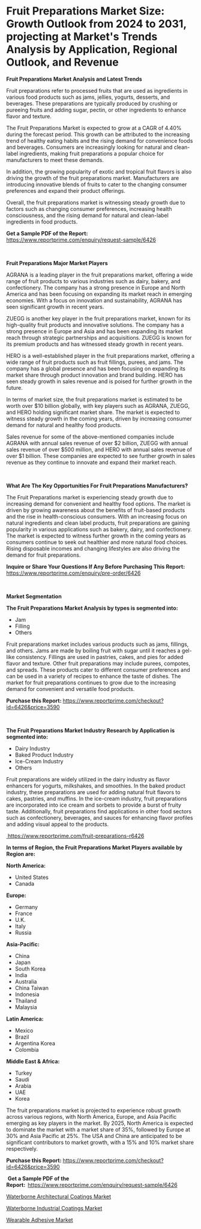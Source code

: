 <p><h1>Fruit Preparations Market Size: Growth Outlook from 2024 to 2031, projecting at Market's Trends Analysis by Application, Regional Outlook, and Revenue</h1></p><p><strong>Fruit Preparations Market Analysis and Latest Trends</strong></p>
<p><p>Fruit preparations refer to processed fruits that are used as ingredients in various food products such as jams, jellies, yogurts, desserts, and beverages. These preparations are typically produced by crushing or pureeing fruits and adding sugar, pectin, or other ingredients to enhance flavor and texture.</p><p>The Fruit Preparations Market is expected to grow at a CAGR of 4.40% during the forecast period. This growth can be attributed to the increasing trend of healthy eating habits and the rising demand for convenience foods and beverages. Consumers are increasingly looking for natural and clean-label ingredients, making fruit preparations a popular choice for manufacturers to meet these demands.</p><p>In addition, the growing popularity of exotic and tropical fruit flavors is also driving the growth of the fruit preparations market. Manufacturers are introducing innovative blends of fruits to cater to the changing consumer preferences and expand their product offerings.</p><p>Overall, the fruit preparations market is witnessing steady growth due to factors such as changing consumer preferences, increasing health consciousness, and the rising demand for natural and clean-label ingredients in food products.</p></p>
<p><strong>Get a Sample PDF of the Report:&nbsp;</strong> <a href="https://www.reportprime.com/enquiry/request-sample/6426">https://www.reportprime.com/enquiry/request-sample/6426</a></p>
<p>&nbsp;</p>
<p><strong>Fruit Preparations Major Market Players</strong></p>
<p><p>AGRANA is a leading player in the fruit preparations market, offering a wide range of fruit products to various industries such as dairy, bakery, and confectionery. The company has a strong presence in Europe and North America and has been focusing on expanding its market reach in emerging economies. With a focus on innovation and sustainability, AGRANA has seen significant growth in recent years.</p><p>ZUEGG is another key player in the fruit preparations market, known for its high-quality fruit products and innovative solutions. The company has a strong presence in Europe and Asia and has been expanding its market reach through strategic partnerships and acquisitions. ZUEGG is known for its premium products and has witnessed steady growth in recent years.</p><p>HERO is a well-established player in the fruit preparations market, offering a wide range of fruit products such as fruit fillings, purees, and jams. The company has a global presence and has been focusing on expanding its market share through product innovation and brand building. HERO has seen steady growth in sales revenue and is poised for further growth in the future.</p><p>In terms of market size, the fruit preparations market is estimated to be worth over $10 billion globally, with key players such as AGRANA, ZUEGG, and HERO holding significant market share. The market is expected to witness steady growth in the coming years, driven by increasing consumer demand for natural and healthy food products.</p><p>Sales revenue for some of the above-mentioned companies include AGRANA with annual sales revenue of over $2 billion, ZUEGG with annual sales revenue of over $500 million, and HERO with annual sales revenue of over $1 billion. These companies are expected to see further growth in sales revenue as they continue to innovate and expand their market reach.</p></p>
<p>&nbsp;</p>
<p><strong>What Are The Key Opportunities For Fruit Preparations Manufacturers?</strong></p>
<p><p>The Fruit Preparations market is experiencing steady growth due to increasing demand for convenient and healthy food options. The market is driven by growing awareness about the benefits of fruit-based products and the rise in health-conscious consumers. With an increasing focus on natural ingredients and clean label products, fruit preparations are gaining popularity in various applications such as bakery, dairy, and confectionery. The market is expected to witness further growth in the coming years as consumers continue to seek out healthier and more natural food choices. Rising disposable incomes and changing lifestyles are also driving the demand for fruit preparations.</p></p>
<p><strong>Inquire or Share Your Questions If Any Before Purchasing This Report:</strong> <a href="https://www.reportprime.com/enquiry/pre-order/6426">https://www.reportprime.com/enquiry/pre-order/6426</a></p>
<p>&nbsp;</p>
<p><strong>Market Segmentation</strong></p>
<p><strong>The Fruit Preparations Market Analysis by types is segmented into:</strong></p>
<p><ul><li>Jam</li><li>Filling</li><li>Others</li></ul></p>
<p><p>Fruit preparations market includes various products such as jams, fillings, and others. Jams are made by boiling fruit with sugar until it reaches a gel-like consistency. Fillings are used in pastries, cakes, and pies for added flavor and texture. Other fruit preparations may include purees, compotes, and spreads. These products cater to different consumer preferences and can be used in a variety of recipes to enhance the taste of dishes. The market for fruit preparations continues to grow due to the increasing demand for convenient and versatile food products.</p></p>
<p><strong>Purchase this Report:&nbsp;</strong><a href="https://www.reportprime.com/checkout?id=6426&price=3590">https://www.reportprime.com/checkout?id=6426&price=3590</a></p>
<p>&nbsp;</p>
<p><strong>The Fruit Preparations Market Industry Research by Application is segmented into:</strong></p>
<p><ul><li>Dairy Industry</li><li>Baked Product Industry</li><li>Ice-Cream Industry</li><li>Others</li></ul></p>
<p><p>Fruit preparations are widely utilized in the dairy industry as flavor enhancers for yogurts, milkshakes, and smoothies. In the baked product industry, these preparations are used for adding natural fruit flavors to cakes, pastries, and muffins. In the ice-cream industry, fruit preparations are incorporated into ice cream and sorbets to provide a burst of fruity taste. Additionally, fruit preparations find applications in other food sectors such as confectionery, beverages, and sauces for enhancing flavor profiles and adding visual appeal to the products.</p></p>
<p><a href="https://www.reportprime.com/fruit-preparations-r6426">&nbsp;https://www.reportprime.com/fruit-preparations-r6426</a></p>
<p><strong>In terms of Region, the Fruit Preparations Market Players available by Region are:</strong></p>
<p>
    <p> <strong> North America: </strong>
        <ul>
            <li>United States</li>
            <li>Canada</li>
        </ul>
        </p> 
    <p> <strong> Europe: </strong>
        <ul>
            <li>Germany</li>
            <li>France</li>
            <li>U.K.</li>
            <li>Italy</li>
            <li>Russia</li>
        </ul>
        </p> 
    <p> <strong> Asia-Pacific: </strong>
        <ul>
            <li>China</li>
            <li>Japan</li>
            <li>South Korea</li>
            <li>India</li>
            <li>Australia</li>
            <li>China Taiwan</li>
            <li>Indonesia</li>
            <li>Thailand</li>
            <li>Malaysia</li>
        </ul>
        </p> 
    <p> <strong> Latin America: </strong>
        <ul>
            <li>Mexico</li>
            <li>Brazil</li>
            <li>Argentina Korea</li>
            <li>Colombia</li>
        </ul>
        </p> 
    <p> <strong> Middle East & Africa: </strong>
        <ul>
            <li>Turkey</li>
            <li>Saudi</li>
            <li>Arabia</li>
            <li>UAE</li>
            <li>Korea</li>
        </ul>
    </p>
    </p>
<p><p>The fruit preparations market is projected to experience robust growth across various regions, with North America, Europe, and Asia Pacific emerging as key players in the market. By 2025, North America is expected to dominate the market with a market share of 35%, followed by Europe at 30% and Asia Pacific at 25%. The USA and China are anticipated to be significant contributors to market growth, with a 15% and 10% market share respectively.</p></p>
<p><strong>Purchase this Report: </strong><a href="https://www.reportprime.com/checkout?id=6426&price=3590">https://www.reportprime.com/checkout?id=6426&price=3590</a></p>
<p>&nbsp;<strong>Get a Sample PDF of the Report:&nbsp;&nbsp;</strong><a href="https://www.reportprime.com/enquiry/request-sample/6426">https://www.reportprime.com/enquiry/request-sample/6426</a></p>
<p><strong></strong></p>
<p><p><a href="https://github.com/khadijahesham19/Market-Research-Report-List-1/blob/main/waterborne-architectural-coatings-market.md">Waterborne Architectural Coatings Market</a></p><p><a href="https://github.com/suitykhatun12/Market-Research-Report-List-1/blob/main/waterborne-industrial-coatings-market.md">Waterborne Industrial Coatings Market</a></p><p><a href="https://github.com/CliffMedina6/Market-Research-Report-List-5/blob/main/wearable-adhesive-market.md">Wearable Adhesive Market</a></p></p>
